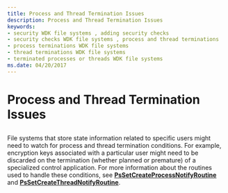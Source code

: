 ```yaml
---
title: Process and Thread Termination Issues
description: Process and Thread Termination Issues
keywords:
- security WDK file systems , adding security checks
- security checks WDK file systems , process and thread terminations
- process terminations WDK file systems
- thread terminations WDK file systems
- terminated processes or threads WDK file systems
ms.date: 04/20/2017
---
```


# Process and Thread Termination Issues


## <span id="ddk_process_and_thread_termination_issues_if"></span><span id="DDK_PROCESS_AND_THREAD_TERMINATION_ISSUES_IF"></span>


File systems that store state information related to specific users might need to watch for process and thread termination conditions. For example, encryption keys associated with a particular user might need to be discarded on the termination (whether planned or premature) of a specialized control application. For more information about the routines used to handle these conditions, see [**PsSetCreateProcessNotifyRoutine**](/windows-hardware/drivers/ddi/ntddk/nf-ntddk-pssetcreateprocessnotifyroutine) and [**PsSetCreateThreadNotifyRoutine**](/windows-hardware/drivers/ddi/ntddk/nf-ntddk-pssetcreatethreadnotifyroutine).

 

